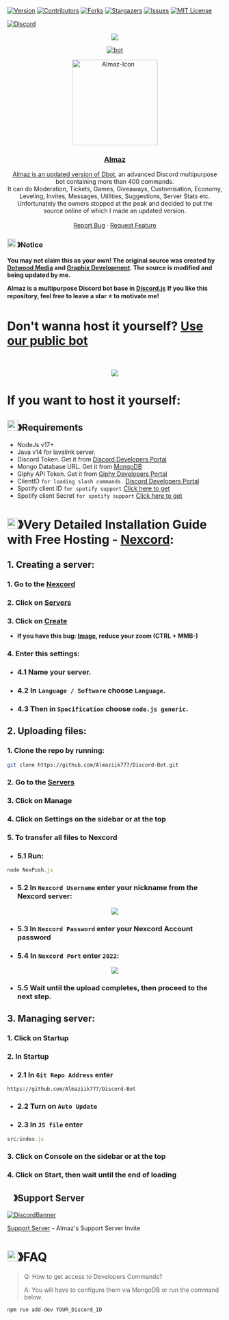 [![Version][version-shield]](version-url)
[![Contributors][contributors-shield]][contributors-url]
[![Forks][forks-shield]][forks-url]
[![Stargazers][stars-shield]][stars-url]
[![Issues][issues-shield]][issues-url]
[![MIT License][license-shield]][license-url] 

[![Discord](https://img.shields.io/discord/1143153710189514802.svg?logo=discord)](https://discord.gg/6K7K2wPtBG)
<center><img src="https://capsule-render.vercel.app/api?type=waving&color=gradient&height=250&section=header&text=Almaz&fontSize=80&fontAlignY=35&animation=twinkling&fontColor=gradient" /></center>
<p align="center">
  <a href="<https://discord.com/users/772520466169593857>"> <img src="https://discord.c99.nl/widget/theme-1/772520466169593857.png" alt="bot">

<p align="center">
  <a href="https://github.com/Almaziik777/Discord-Bot">
    <img src="https://i.ibb.co/rk7jRkf/Almaz-BOT-Avatar-2-round.png" alt="Almaz-Icon" width="200" height="200">

  <h3 align="center">Almaz</h3>

  <p align="center">
    Almaz is an updated version of <a href="https://github.com/DotwoodMedia/Dbot">Dbot</a>, an advanced Discord multipurpose bot containing more than 400 commands.<br> It can do Moderation, Tickets, Games, Giveaways, Customisation, Economy, Leveling, Invites, Messages, Utilities, Suggestions, Server Stats etc.<br> Unfortunately the owners stopped at the peak and decided to put the source online of which I made an updated version.
    <br />
    <br />
    <a href="https://github.com/almaziik777/discord-bot/issues">Report Bug</a>
    ·
    <a href="https://github.com/almaziik777/discord-bot/issues">Request Feature</a>
  </p>
</p>

<!-- NOTICE -->

### <img src="https://cdn.discordapp.com/emojis/1055803759831294013.png" width="20px" height="20px"> 》Notice 
 **You may not claim this as your own! The original source was created by [Dotwood Media](https://github.com/DotwoodMedia) and [Graphix Development](https://github.com/GraphixDevelopment). The source is modified and being updated by me.**

 **Almaz is a multipurpose Discord bot base in [Discord.js](https://github.com/discordjs/discord.js)**
**If you like this repository, feel free to leave a star ⭐ to motivate me!**
<!-- ABOUT THE PROJECT -->

# Don't wanna host it yourself? [Use our public bot](https://discord.com/api/oauth2/authorize?client_id=772520466169593857&permissions=8&scope=bot%20applications.commands)

<br />

<p style="text-align: center;">
  <a href="https://github.com/almaziik777/discord-bot" style="display: flex; justify-content: center; align-items: center;">
    <img src="https://i.ibb.co/3FVPMrR/image.png" style="max-width: 100px; margin: 0 10px;">
  </a>
</p>

# If you want to host it yourself:
## <img src="https://cdn.discordapp.com/emojis/1009754836314628146.gif" width="25px" height="25px">》Requirements
- NodeJs v17+
- Java v14 for lavalink server.
- Discord Token. Get it from [Discord Developers Portal](https://discord.com/developers/applications)
- Mongo Database URL. Get it from [MongoDB](https://cloud.mongodb.com/v2/635277bf9f5c7b5620db28a4#clusters)
- Giphy API Token. Get it from [Giphy Developers Portal](https://developers.giphy.com/)
- ClientID `for loading slash commands.` [Discord Developers Portal](https://discord.com/developers/applications)
- Spotify client ID `for spotify support` [Click here to get](https://developer.spotify.com/dashboard/login)
- Spotify client Secret `for spotify support` [Click here to get](https://developer.spotify.com/dashboard/login)

# <img src="https://cdn.discordapp.com/emojis/814216203466965052.png" width="25px" height="25px">》Very Detailed Installation Guide with Free Hosting - [Nexcord](https://nexcord.com):
## 1. Creating a server:
### 1. Go to the [Nexcord](https://my.nexcord.com/home)
### 2. Click on [Servers](https://my.nexcord.com/servers)
### 3. Click on [Create](https://my.nexcord.com/servers/create)
* **If you have this bug: [Image](https://i.ibb.co/zFMmBnc/image.png), reduce your zoom (CTRL + MMB-)**
### 4. Enter this settings:
* ### 4.1 Name your server.
* ### 4.2 In `Language / Software` choose `Language`.
* ### 4.3 Then in `Specification` choose `node.js generic`. 

## 2. Uploading files:
### 1. Clone the repo by running:
```bash
git clone https://github.com/Almaziik777/Discord-Bot.git
```
### 2. Go to the [Servers](https://my.nexcord.com/servers)
### 3. Click on Manage
### 4. Click on Settings on the sidebar or at the top
### 5. To transfer all files to Nexcord
* ### 5.1 Run:
```js
node NexPush.js
```
* ### 5.2 In `Nexcord Username` enter your nickname from the Nexcord server:
<p style="text-align: center;">
  <a href="https://i.ibb.co/LvYjjw7/image.png">
    <img src="https://i.ibb.co/LvYjjw7/image.png">
  </a>
</p>

* ### 5.3 In `Nexcord Password` enter your Nexcord Account password
* ### 5.4 In `Nexcord Port` enter `2022`:
<p style="text-align: center;">
  <a href="https://github.com/Almaziik777/Discord-Bot/assets/132609906/c8069107-6e81-4464-8071-6ad2b33e548c">
    <img src="https://github.com/Almaziik777/Discord-Bot/assets/132609906/c8069107-6e81-4464-8071-6ad2b33e548c">
  </a>
</p>

* ### 5.5 Wait until the upload completes, then proceed to the next step.

## 3. Managing server:

### 1. Click on Startup
### 2. In Startup
* ### 2.1 In `Git Repo Address` enter
```link
https://github.com/Almaziik777/Discord-Bot
```
* ### 2.2 Turn on `Auto Update`
* ### 2.3 In `JS file` enter
```js
src/index.js
```
### 3. Click on Console on the sidebar or at the top
### 4. Click on Start, then wait until the end of loading


## <img src="https://cdn.discordapp.com/emojis/1036083490292244493.png" width="15px" height="15px">》Support Server
[![DiscordBanner](https://invidget.switchblade.xyz/6K7K2wPtBG)](https://discord.gg/6K7K2wPtBG)

[Support Server](https://discord.gg/6K7K2wPtBG) - Almaz's Support Server Invite

# <img src="https://cdn.discordapp.com/emojis/1015745034076819516.png" width="25px" height="25px">》FAQ
> Q: How to get access to Developers Commands?
> 
> A: You will have to configure them via MongoDB or run the command below.

```bash
npm run add-dev YOUR_Discord_ID
```

[version-shield]: https://img.shields.io/github/package-json/v/Almaziik777/Discord-Bot?style=for-the-badge
[version-url]: https://github.com/brblacky/WaveMusic
[contributors-shield]: https://img.shields.io/github/contributors/Almaziik777/Discord-Bot.svg?style=for-the-badge
[contributors-url]: https://github.com/Almaziik777/Discord-Bot/graphs/contributors
[forks-shield]: https://img.shields.io/github/forks/Almaziik777/Discord-Bot.svg?style=for-the-badge
[forks-url]: https://github.com/Almaziik777/Discord-Bot/network/members
[stars-shield]: https://img.shields.io/github/stars/Almaziik777/Discord-Bot.svg?style=for-the-badge
[stars-url]: https://github.com/Almaziik777/Discord-Bot/stargazers
[issues-shield]: https://img.shields.io/github/issues/Almaziik777/Discord-Bot.svg?style=for-the-badge
[issues-url]: https://github.com/Almaziik777/Discord-Bot/issues
[license-shield]: https://img.shields.io/github/license/Almaziik777/Discord-Bot.svg?style=for-the-badge
[license-url]: https://github.com/Almaziik777/Discord-Bot/blob/master/LICENSE

